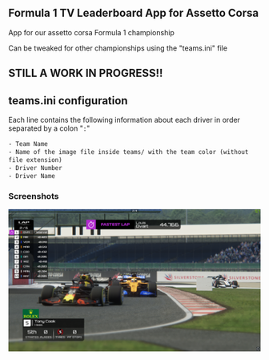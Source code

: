 ## Formula 1 TV Leaderboard App for Assetto Corsa

App for our assetto corsa Formula 1 championship

Can be tweaked for other championships using the "teams.ini" file

## STILL A WORK IN PROGRESS!!


## teams.ini configuration

Each line contains the following information about each driver in order separated by a colon "`:`"

    - Team Name
    - Name of the image file inside teams/ with the team color (without file extension)
    - Driver Number
    - Driver Name


### Screenshots
![im1](/screenshots/screen1.png)